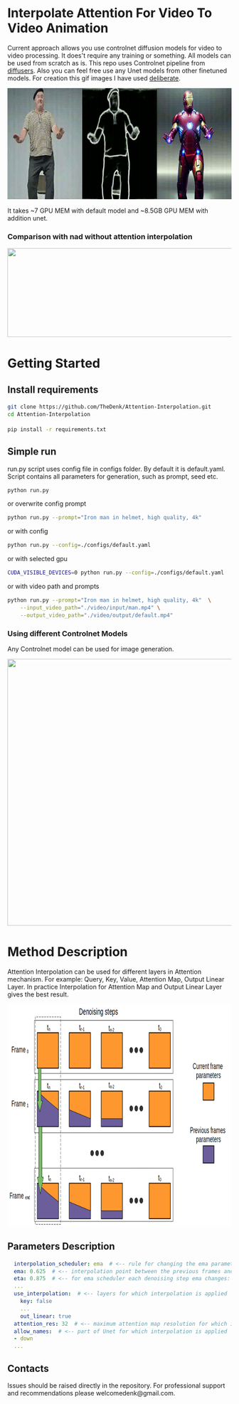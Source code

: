 # Interpolate Attention For Video To Video Animation

Current approach allows you use controlnet diffusion models for video to video processing.
It does't require any training or something. All models can be used from scratch as is.
This repo uses Controlnet pipeline from <a href="https://github.com/huggingface/diffusers">diffusers</a>.
Also you can feel free use any Unet models from other finetuned models. For creation this gif images I have used <a href="https://civitai.com/models/4823/deliberate">deliberate</a>.

<!-- ![](./docs/gifs/condition_interpolation.gif) -->
<img src="./docs/gifs/condition_interpolation.gif" width="700" height="250" />

It takes ~7 GPU MEM with default model and ~8.5GB GPU MEM with addition unet.

### Comparison with nad without attention interpolation

<!-- ![](./docs/gifs/comparison.gif) -->
<img src="./docs/gifs/comparison.gif" width="1000" height="200" />

# Getting Started

## Install requirements

```bash
git clone https://github.com/TheDenk/Attention-Interpolation.git
cd Attention-Interpolation

pip install -r requirements.txt
```

## Simple run

run.py script uses config file in configs folder. By default it is default.yaml.
Script contains all parameters for generation, such as prompt, seed etc.

```bash
python run.py
```
or overwrite config prompt
```bash
python run.py --prompt="Iron man in helmet, high quality, 4k"
```
or with config
```bash
python run.py --config=./configs/default.yaml
```
or with selected gpu
```bash
CUDA_VISIBLE_DEVICES=0 python run.py --config=./configs/default.yaml
```
or with video path and prompts
```bash
python run.py --prompt="Iron man in helmet, high quality, 4k"  \
    --input_video_path="./video/input/man.mp4" \
    --output_video_path="./video/output/default.mp4"
```
### Using different Controlnet Models
Any Controlnet model can be used for image generation.
<!-- ![](./docs/gifs/condition_ironman_batman.gif) -->
<img src="./docs/gifs/condition_ironman_batman.gif" width="800" height="600" />


# Method Description
Attention Interpolation can be used for different layers in Attention mechanism.
For example: Query, Key, Value, Attention Map, Output Linear Layer.
In practice Interpolation for Attention Map and Output Linear Layer gives the best result.

<img src="./docs/images/description.png" width="800" height="500" />

## Parameters Description
```yaml
  interpolation_scheduler: ema  # <-- rule for changing the ema parameter
  ema: 0.625  # <-- interpolation point between the previous frames and the current frame
  eta: 0.875  # <-- for ema scheduler each denoising step ema changes: ema=ema*eta (inapplicable to cos and linear)
  ...
  use_interpolation:  # <-- layers for which interpolation is applied
    key: false
    ...
    out_linear: true
  attention_res: 32  # <-- maximum attention map resolution for which interpolation is applied
  allow_names:  # <-- part of Unet for which interpolation is applied
  - down
  ...
```

## Contacts
<p>Issues should be raised directly in the repository. For professional support and recommendations please <a>welcomedenk@gmail.com</a>.</p>

